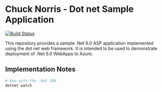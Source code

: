# Chuck Norris - Dot net Sample Application

[![Build Status](https://dev.azure.com/gallowst/docker/_apis/build/status/Build%20and%20push%20chuck?branchName=master)](https://dev.azure.com/gallowst/docker/_build/latest?definitionId=10&branchName=master)

This repository provides a sample .Net 6.0 ASP application implemented using the dot net web framework. It is intended to be used to demonstrate deployment of .Net 6.0 WebApps to Azure.

## Implementation Notes

~~~powershell
# Run with the .Net SDK
dotnet watch
~~~